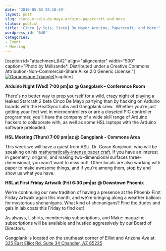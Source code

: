 ```yaml
---
date: '2010-05-03 20:18:39'
layout: post
slug: cinco-y-seis-de-mayo-arduino-papercraft-and-more
status: publish
title: 'Cinco [y Seis, Siete] De Mayo: Arduino, Papercraft, and More!'
wordpress_id: '640'
categories:
- Event
- Meeting
---
```


[caption id="attachment_642" align="aligncenter" width="500" caption="Photo by Mélisande*. Distributed under a Creative Commons Attribution-Non-Commercial-Share Alike 2.0 Generic License."][![Goranesque Triangle](http://www.heatsynclabs.org/wp-content/uploads/2010/05/1020452906_e78b231f8a.jpg)](http://www.flickr.com/photos/melisande-origami/1020452906/)[/caption]

**Arduino Night (Wed) 7:00 pm|az @ Gangplank – Conference Room**

There's no better way to prep yourself for a wild, crazy night of playing a leaked Starcraft 2 beta Cinco De Mayo partying than by hacking on Arduino boards with the HeatSync Labs and Gangplank crew.  Whether you’re just getting your feet wet in microcontrollers or are a closeted PIC controller programmer, you’ll have the company of a wide skill range of Arduino hackers to collaborate with, as well as some HSL laptops with the Arduino software preloaded.

**HSL Meeting (Thurs) 7:00 pm|az @ Gangplank - Commons Area**

This week we will have a guest from ASU, Dr. Goran Konjevod, who will be speaking on his [mathematically-intense paper craft](http://www.organicorigami.com/gallery/index.html).  If you have an interest in geometry, origami, and making two-dimensional surfaces three-dimensional, you won't want to miss out!  Other locals are also working with paper to make awesome things, and if you're among them, stop by and show us what you have.

**HSL at First Friday Artwalk (Fri) 6:30 pm|az @ Downtown Phoenix**

We're continuing our new tradition of having a presence at the Phoenix First Friday Artwalk again this month, and we're bringing along a weather balloon for mysterious shenanigans.  What kind of shenanigans?  Find the dudes and gals in lab coats this Friday to find out!

As always, t-shirts, membership subscriptions, and Make: magazine subscriptions will be available and hustled aggressively by our Board of Directors.

Gangplank is located on the southeast corner of Elliot and Arizona Ave at:
[325 East Elliot Rd. Suite 34
Chandler, AZ 85225](http://maps.google.com/maps?f=q&source=s_q&hl=en&geocode=&q=325+East+Elliot+Rd.+Suite+34+Chandler,+AZ+85225&sll=37.0625,-95.677068&sspn=46.005754,59.414063&ie=UTF8&hq=&hnear=325+E+Elliot+Rd,+Chandler,+Maricopa,+Arizona+85225&t=h&z=16)
